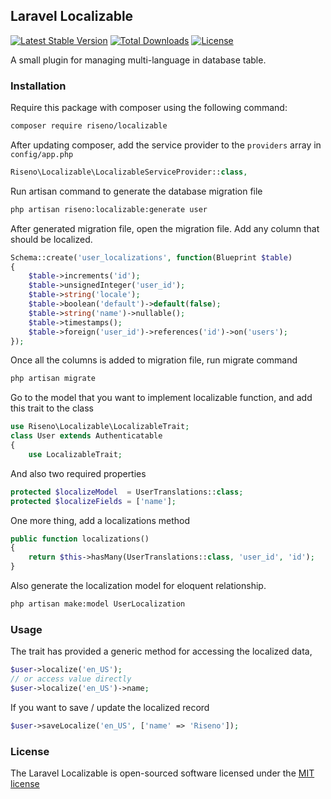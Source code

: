 ## Laravel Localizable
[![Latest Stable Version](https://poser.pugx.org/riseno/localizable/v/stable)](https://packagist.org/packages/riseno/localizable) [![Total Downloads](https://poser.pugx.org/riseno/localizable/downloads)](https://packagist.org/packages/riseno/localizable) [![License](https://poser.pugx.org/riseno/localizable/license)](https://packagist.org/packages/riseno/localizable)

A small plugin for managing multi-language in database table.

### Installation

Require this package with composer using the following command:

```bash
composer require riseno/localizable
```

After updating composer, add the service provider to the `providers` array in `config/app.php`

```php
Riseno\Localizable\LocalizableServiceProvider::class,
```

Run artisan command to generate the database migration file

```bash
php artisan riseno:localizable:generate user
```

After generated migration file, open the migration file. Add any column that should be localized.

```php
Schema::create('user_localizations', function(Blueprint $table)
{
	$table->increments('id');
	$table->unsignedInteger('user_id');
	$table->string('locale');
	$table->boolean('default')->default(false);
	$table->string('name')->nullable();
	$table->timestamps();
	$table->foreign('user_id')->references('id')->on('users');
});
```

Once all the columns is added to migration file, run migrate command

```bash
php artisan migrate
```

Go to the model that you want to implement localizable function, and add this trait to the class

```php
use Riseno\Localizable\LocalizableTrait;
class User extends Authenticatable
{
    use LocalizableTrait;
```

And also two required properties

```php
protected $localizeModel  = UserTranslations::class;
protected $localizeFields = ['name'];
```

One more thing, add a localizations method

```php
public function localizations()
{
    return $this->hasMany(UserTranslations::class, 'user_id', 'id');
}
```

Also generate the localization model for eloquent relationship.

```bash
php artisan make:model UserLocalization
```

### Usage

The trait has provided a generic method for accessing the localized data,

```php
$user->localize('en_US');
// or access value directly
$user->localize('en_US')->name;
```

If you want to save / update the localized record

```php
$user->saveLocalize('en_US', ['name' => 'Riseno']);
```

### License

The Laravel Localizable is open-sourced software licensed under the [MIT license](http://opensource.org/licenses/MIT)